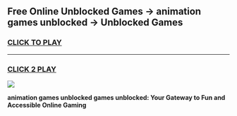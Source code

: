 
## Free Online Unblocked Games → animation games unblocked → Unblocked Games
<h3>
<a href="https://premium.freeplayer.one?title=animation_games_unblocked&ref=21F">CLICK TO PLAY</a></h3>
<hr>

<h3>
<a href="https://premium.freeplayer.one?title=animation_games_unblocked&ref=21F">CLICK 2 PLAY</a>
  
</h3>

<a href="https://premium.freeplayer.one?title=animation_games_unblocked&ref=21F/"><img src="https://clearcache.store/games.png"></a>


**animation games unblocked games unblocked: Your Gateway to Fun and Accessible Online Gaming**
